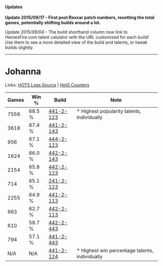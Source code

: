 #### Updates
**Update 2015/09/17 - First post Rexxar patch numbers, resetting the total games, potentially shifting builds around a lot.**

Update 2015/09/04 - The build shorthand column now link to HeroesFire.com talent calulator with the URL customized for each build!  
Use them to see a more detailed view of the build and talents, or tweak builds slightly.

***

# Johanna

Links: [HOTS Logs Source](https://www.hotslogs.com/Sitewide/HeroDetails?Hero=Johanna) | [HotS Counters](http://hotscounters.com/#/hero/Johanna)

Games  | Win %  | Build     | Note
-----  | -----  | -----     | ----
7556   | 68.5 % | [441-2-123](http://www.heroesfire.com/hots/talent-calculator/johanna#s-bR) | * Highest popularity talents, individually
3618   | 67.4 % | [441-2-143](http://www.heroesfire.com/hots/talent-calculator/johanna#s-bl) | 
956    | 67.1 % | [444-2-123](http://www.heroesfire.com/hots/talent-calculator/johanna#t5wB) | 
1624   | 66.0 % | [442-2-143](http://www.heroesfire.com/hots/talent-calculator/johanna#t11_) | 
2154   | 65.8 % | [442-2-123](http://www.heroesfire.com/hots/talent-calculator/johanna#t11h) | 
714    | 65.1 % | [241-2-123](http://www.heroesfire.com/hots/talent-calculator/johanna#lMJR) | 
2255   | 64.9 % | [441-2-113](http://www.heroesfire.com/hots/talent-calculator/johanna#s-bH) | 
963    | 62.7 % | [442-2-113](http://www.heroesfire.com/hots/talent-calculator/johanna#t11X) | 
610    | 58.7 % | [442-2-443](http://www.heroesfire.com/hots/talent-calculator/johanna#t16h) | 
794    | 57.1 % | [441-2-443](http://www.heroesfire.com/hots/talent-calculator/johanna#s-gR) | 
N/A    | N/A    | [441-2-124](http://www.heroesfire.com/hots/talent-calculator/johanna#s-bS) | * Highest win percentage talents, individually
